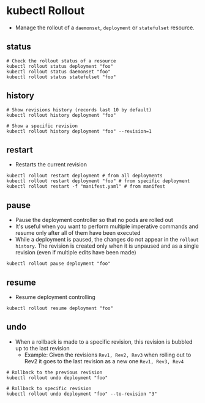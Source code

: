# kubectl Rollout

- Manage the rollout of a `daemonset`, `deployment` or `statefulset` resource.

## status

```shell
# Check the rollout status of a resource
kubectl rollout status deployment "foo"
kubectl rollout status daemonset "foo"
kubectl rollout status statefulset "foo"
```

## history

```shell
# Show revisions history (records last 10 by default)
kubectl rollout history deployment "foo"

# Show a specific revision
kubectl rollout history deployment "foo" --revision=1
```

## restart

- Restarts the current revision

```shell
kubectl rollout restart deployment # from all deployments
kubectl rollout restart deployment "foo" # from specific deployment
kubectl rollout restart -f "manifest.yaml" # from manifest
```

## pause

- Pause the deployment controller so that no pods are rolled out
- It's useful when you want to perform multiple imperative commands and resume only after all of them have been executed
- While a deployment is paused, the changes do not appear in the `rollout history`. The revision is created only when it is unpaused and as a single revision (even if multiple edits have been made)

```shell
kubectl rollout pause deployment "foo"
```

## resume

- Resume deployment controlling

```shell
kubectl rollout resume deployment "foo"
```

## undo

- When a rollback is made to a specific revision, this revision is bubbled up to the last revision
  - Example: Given the revisions `Rev1, Rev2, Rev3` when rolling out to Rev2 it goes to the last revision as a new one `Rev1, Rev3, Rev4`

```shell
# Rollback to the previous revision
kubectl rollout undo deployment "foo"

# Rollback to specific revision
kubectl rollout undo deployment "foo" --to-revision "3"
```
